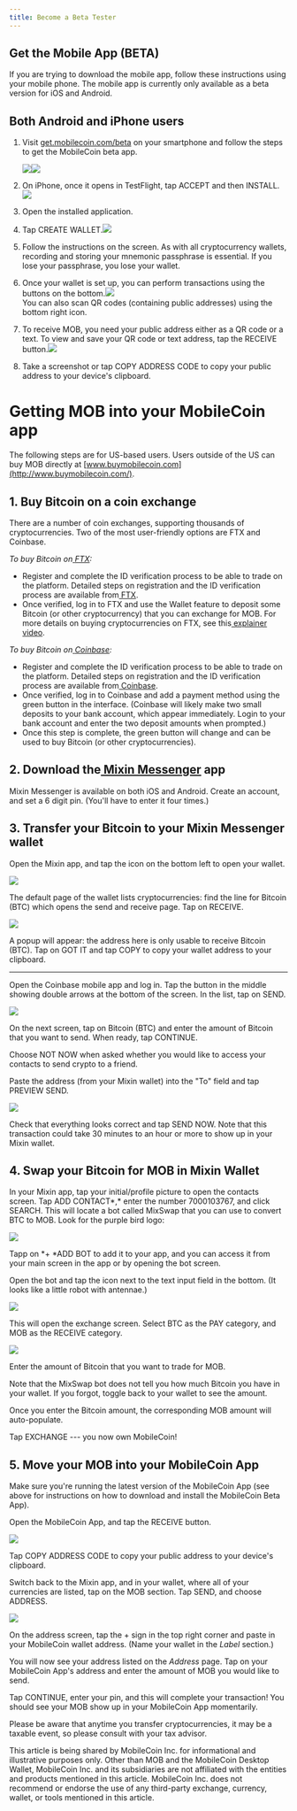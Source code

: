 ```yaml
---
title: Become a Beta Tester
---
```

## Get the Mobile App (BETA)
If you are trying to download the mobile app, follow these instructions using your mobile phone. The mobile app is currently only available as a beta version for iOS and Android.

Both Android and iPhone users
-----------------------------

1.  Visit [get.mobilecoin.com/beta](http://get.mobilecoin.com/beta) on your smartphone and follow the steps to get the MobileCoin beta app.

    ![](https://mobilecoinwp.wpengine.com/wp-content/uploads/2021/12/01.png)![](https://mobilecoinwp.wpengine.com/wp-content/uploads/2021/12/android-498x1024.jpg)

2.  On iPhone, once it opens in TestFlight, tap ACCEPT and then INSTALL.![](https://mobilecoinwp.wpengine.com/wp-content/uploads/2021/12/02-1024x780.jpg)
3.  Open the installed application.
4.  Tap CREATE WALLET.![](https://mobilecoinwp.wpengine.com/wp-content/uploads/2021/12/03-473x1024.png)
5.  Follow the instructions on the screen. As with all cryptocurrency wallets, recording and storing your mnemonic passphrase is essential. If you lose your passphrase, you lose your wallet.
6.  Once your wallet is set up, you can perform transactions using the buttons on the bottom.![](https://mobilecoinwp.wpengine.com/wp-content/uploads/2021/12/04-1024x388.jpg)\
    You can also scan QR codes (containing public addresses) using the bottom right icon.
7.  To receive MOB, you need your public address either as a QR code or a text. To view and save your QR code or text address, tap the RECEIVE button.![](https://mobilecoinwp.wpengine.com/wp-content/uploads/2021/12/05-13-473x1024.png)
8.  Take a screenshot or tap COPY ADDRESS CODE to copy your public address to your device's clipboard.

Getting MOB into your MobileCoin app
====================================

The following steps are for US-based users. Users outside of the US can buy MOB directly at [www.buymobilecoin.com](http://www.buymobilecoin.com/).

1\. Buy Bitcoin on a coin exchange
----------------------------------

There are a number of coin exchanges, supporting thousands of cryptocurrencies. Two of the most user-friendly options are FTX and Coinbase.

*To buy Bitcoin on*[ *FTX*](https://ftx.us/)*:*

-   Register and complete the ID verification process to be able to trade on the platform. Detailed steps on registration and the ID verification process are available from[ FTX](https://www.youtube.com/watch?v=am-oCJnZaug).
-   Once verified, log in to FTX and use the Wallet feature to deposit some Bitcoin (or other cryptocurrency) that you can exchange for MOB. For more details on buying cryptocurrencies on FTX, see this[ explainer video](https://youtu.be/8Lnm-ij7Ga4?t=195).

*To buy Bitcoin on*[ *Coinbase*](http://coinbase.com/)*:*

-   Register and complete the ID verification process to be able to trade on the platform. Detailed steps on registration and the ID verification process are available from[ Coinbase](https://www.coinbase.com/learn/tips-and-tutorials/how-to-set-up-a-crypto-wallet).
-   Once verified, log in to Coinbase and add a payment method using the green button in the interface. (Coinbase will likely make two small deposits to your bank account, which appear immediately. Login to your bank account and enter the two deposit amounts when prompted.)
-   Once this step is complete, the green button will change and can be used to buy Bitcoin (or other cryptocurrencies).

2\. Download the[ Mixin Messenger](https://mixin.one/messenger) app
-------------------------------------------------------------------

Mixin Messenger is available on both iOS and Android. Create an account, and set a 6 digit pin. (You'll have to enter it four times.)

3\. Transfer your Bitcoin to your Mixin Messenger wallet
--------------------------------------------------------

Open the Mixin app, and tap the icon on the bottom left to open your wallet.

![](https://mobilecoinwp.wpengine.com/wp-content/uploads/2021/12/06.png)

The default page of the wallet lists cryptocurrencies: find the line for Bitcoin (BTC) which opens the send and receive page. Tap on RECEIVE.

![](https://mobilecoinwp.wpengine.com/wp-content/uploads/2021/12/07.png)

A popup will appear: the address here is only usable to receive Bitcoin (BTC). Tap on GOT IT and tap COPY to copy your wallet address to your clipboard.

* * * * *

Open the Coinbase mobile app and log in. Tap the button in the middle showing double arrows at the bottom of the screen. In the list, tap on SEND.

![](https://mobilecoinwp.wpengine.com/wp-content/uploads/2021/12/08.png)

On the next screen, tap on Bitcoin (BTC) and enter the amount of Bitcoin that you want to send. When ready, tap CONTINUE.

Choose NOT NOW when asked whether you would like to access your contacts to send crypto to a friend.

Paste the address (from your Mixin wallet) into the "To" field and tap PREVIEW SEND.

![](https://mobilecoinwp.wpengine.com/wp-content/uploads/2021/12/09.png)

Check that everything looks correct and tap SEND NOW. Note that this transaction could take 30 minutes to an hour or more to show up in your Mixin wallet.

4\. Swap your Bitcoin for MOB in Mixin Wallet
---------------------------------------------

In your Mixin app, tap your initial/profile picture to open the contacts screen. Tap ADD CONTACT*,* enter the number 7000103767, and click SEARCH. This will locate a bot called MixSwap that you can use to convert BTC to MOB. Look for the purple bird logo:

![](https://mobilecoinwp.wpengine.com/wp-content/uploads/2021/12/10-1024x1017.png)

Tapp on *+ *ADD BOT to add it to your app, and you can access it from your main screen in the app or by opening the bot screen.

Open the bot and tap the icon next to the text input field in the bottom. (It looks like a little robot with antennae.)

![](https://mobilecoinwp.wpengine.com/wp-content/uploads/2021/12/11.png)

This will open the exchange screen. Select BTC as the PAY category, and MOB as the RECEIVE category.

![](https://mobilecoinwp.wpengine.com/wp-content/uploads/2021/12/12.png)

Enter the amount of Bitcoin that you want to trade for MOB.

Note that the MixSwap bot does not tell you how much Bitcoin you have in your wallet. If you forgot, toggle back to your wallet to see the amount.

Once you enter the Bitcoin amount, the corresponding MOB amount will auto-populate.

Tap EXCHANGE --- you now own MobileCoin!

5\. Move your MOB into your MobileCoin App
------------------------------------------

Make sure you're running the latest version of the MobileCoin App (see above for instructions on how to download and install the MobileCoin Beta App).

Open the MobileCoin App, and tap the RECEIVE button.

![](https://mobilecoinwp.wpengine.com/wp-content/uploads/2021/12/05-13-473x1024.png)

Tap COPY ADDRESS CODE to copy your public address to your device's clipboard.

Switch back to the Mixin app, and in your wallet, where all of your currencies are listed, tap on the MOB section. Tap SEND, and choose ADDRESS.

![](https://mobilecoinwp.wpengine.com/wp-content/uploads/2021/12/14.png)

On the address screen, tap the + sign in the top right corner and paste in your MobileCoin wallet address. (Name your wallet in the *Label* section.)

You will now see your address listed on the *Address* page. Tap on your MobileCoin App's address and enter the amount of MOB you would like to send.

Tap CONTINUE, enter your pin, and this will complete your transaction! You should see your MOB show up in your MobileCoin App momentarily.

Please be aware that anytime you transfer cryptocurrencies, it may be a taxable event, so please consult with your tax advisor.

This article is being shared by MobileCoin Inc. for informational and illustrative purposes only. Other than MOB and the MobileCoin Desktop Wallet, MobileCoin Inc. and its subsidiaries are not affiliated with the entities and products mentioned in this article. MobileCoin Inc. does not recommend or endorse the use of any third-party exchange, currency, wallet, or tools mentioned in this article.
